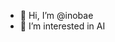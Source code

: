 - 👋 Hi, I’m @inobae
- 👀 I’m interested in AI


<!---
inobae/inobae is a ✨ special ✨ repository because its `README.md` (this file) appears on your GitHub profile.
You can click the Preview link to take a look at your changes.
--->
